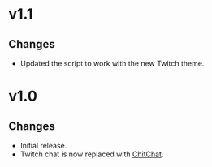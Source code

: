 # v1.1

## Changes
- Updated the script to work with the new Twitch theme.

# v1.0

## Changes
- Initial release.
- Twitch chat is now replaced with [ChitChat](https://chitchat.ma.pe).
